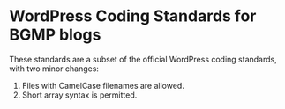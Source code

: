 # WordPress Coding Standards for BGMP blogs

These standards are a subset of the official WordPress coding standards, with two minor changes:

1. Files with CamelCase filenames are allowed.
2. Short array syntax is permitted.
